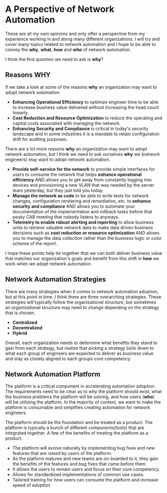 # A Perspective of Network Automation

These are all my own opinions and only offer a perspective from my experience working in and along many different organizations. I will try and cover many topics related to network automation and I hope to be able to convey the **why**, **what**, **how** and **who** of network automation.

I think the first question we need to ask is **why**?

## Reasons WHY

If we take a look at some of the reasons **why** an organization may want to adopt network automation.

- **Enhancing Operational Efficiency** to optimize engineer time to be able to increase business value delivered without increasing the head count linearly.
- **Cost Reduction and Resource Optimization** to reduce the operating and capital costs associated with managing the network.
- **Enhancing Security and Compliance** is critical in today's security landscape and in some industries it is a mandate to retain configuration drift for auditing purposes.

There are a lot more reasons **why** an organization may want to adopt network automation, but I think we need to ask ourselves **why** we (network engineers) may want to adopt network automation.

- **Provide self-service for the network** to provide simple interfaces for users to consume the network that helps **enhance operational efficiency** AND allows you to get away from constantly logging into devices and provisioning a new VLAN that was needed by the server team yesterday, but they just told you today.
- **Manage the network as code** to be able to write tests for network changes, configuration rendering and remediation, etc. to **enhance security and compliance** AND allows you to automate your documentation of the implementation and rollback tasks before that pesky CAB meeting that nobody listens to anyways.
- **Telemetry to enable robust alerting and reporting** to allow business units to retrieve valuable network data to make data driven business decisions such as **cost reduction or resource optimization** AND allows you to manage the data collection rather than the business logic or color scheme of the report.

I hope these points help tie together that we can both deliver business value that matches our organization's goals and benefit from this shift in **how** we work when we adopt network automation.

## Network Automation Strategies

There are many strategies when it comes to network automation adoption, but at this point in time, I think there are three overarching strategies. These strategies will typically follow the organizational structure, but sometimes an organizational structure may need to change depending on the strategy that is chosen.

- **Centralized**
- **Decentralized**
- **Hybrid**

Overall, each organization needs to determine what benefits they stand to gain from each strategy, but realize that picking a strategy boils down to what each group of engineers are expected to deliver as business value and stay as closely aligned to each groups core competency.

## Network Automation Platform

The platform is a critical component in accelerating automation adoption. The requirements need to be clear as to why the platform should exist, what the business problems the platform will be solving, and how users (**who**) will be utilizing the platform. In the majority of context, we want to make the platform is consumable and simplifies creating automation for network engineers.

The platform should be the foundation and be treated as a product. The platform is typically a bunch of different components(tools) that are integrated together. A few of the benefits of treating the platform as a product.

- The platform will evolve naturally by implementing bug fixes and new features that are raised by users of the platform.
- As the platform matures and new teams are on-boarded to it, they gain the benefits of the features and bug fixes that came before them.
- It allows the users to remain users and focus on their core competency.
- Allows for standardized implementations of common use cases.
- Tailored training for how users can consume the platform and increase speed of adoption.
